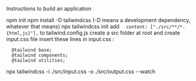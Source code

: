 Instructions to build an application

npm init
npm install -D tailwindcss (-D means a development dependency,  whatever that means)
npx tailwindcss init
add `  content: ["./src/**/*.{html,js}"],` to tailwind.config.js
create a src folder at root and create input.css file
insert these lines in input.css : 
```
  @tailwind base;
  @tailwind components;
  @tailwind utilities;
```
npx tailwindcss -i ./src/input.css -o ./src/output.css --watch